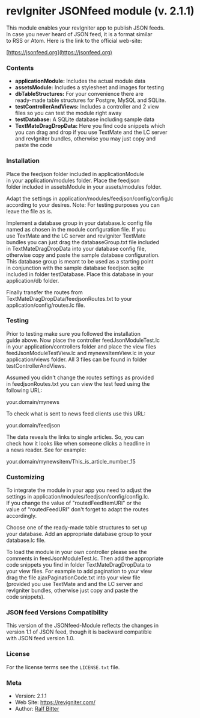 # revIgniter JSONfeed module (v. 2.1.1)

This module enables your revIgniter app to publish JSON feeds.  
In case you never heard of JSON feed, it is a format similar  
to RSS or Atom.
Here is the link to the official web-site:  

[https://jsonfeed.org](https://jsonfeed.org)

### Contents

* **applicationModule:** Includes the actual module data
* **assetsModule:** Includes a stylesheet and images for testing
* **dbTableStructures:** For your convenience there are   
ready-made table structures for Postgre, MySQL and SQLite.
* **testControllerAndViews:** Includes a controller and 2 view  
files so you can test the module right away
* **testDatabase:** A SQLite database including sample data
* **TextMateDragDropData:** Here you find code snippets which  
you can drag and drop if you use TextMate and the LC server  
and revIgniter bundles, otherwise you may just copy and  
paste the code  

### Installation

Place the feedjson folder included in applicationModule  
in your application/modules folder. Place the feedjson  
folder included in assetsModule in your assets/modules folder.  
  
Adapt the settings in application/modules/feedjson/config/config.lc  
according to your desires. Note: For testing purposes you can  
leave the file as is.  
  
Implement a database group in your database.lc config file  
named as chosen in the module configuration file. If you  
use TextMate and the LC server and revIgniter TextMate  
bundles you can just drag the databaseGroup.txt file included  
in TextMateDragDropData into your database config file,  
otherwise copy and paste the sample database configuration.  
This database group is meant to be used as a starting point  
in conjunction with the sample database feedjson.sqlite  
included in folder testDatabase. Place this database in your  
application/db folder.  
  
Finally transfer the routes from  
TextMateDragDropData/feedjsonRoutes.txt to your  
application/config/routes.lc file.  

### Testing

Prior to testing make sure you followed the installation  
guide above. Now place the controller feedJsonModuleTest.lc  
in your application/controllers folder and place the view files  
feedJsonModuleTestView.lc and mynewsItemView.lc in your  
application/views folder. All 3 files can be found in folder  
testControllerAndViews.  
  
Assumed you didn't change the routes settings as provided  
in feedjsonRoutes.txt you can view the test feed using the  
following URL:  

your.domain/mynews  

To check what is sent to news feed clients use this URL:  

your.domain/feedjson  

The data reveals the links to single articles. So, you can  
check how it looks like when someone clicks a headline in  
a news reader. See for example:  

your.domain/mynewsitem/This\_is\_article\_number\_15  


### Customizing

To integrate the module in your app you need to adjust the  
settings in application/modules/feedjson/config/config.lc.  
If you change the value of "routedFeedItemURI" or the  
value of "routedFeedURI" don't forget to adapt the routes  
accordingly.  
  
Choose one of the ready-made table structures to set up  
your database. Add an appropriate database group to your  
database.lc file.  
  
To load the module in your own controller please see the  
comments in feedJsonModuleTest.lc. Then add the appropriate  
code snippets you find in folder TextMateDragDropData to  
your view files. For example to add pagination to your view  
drag the file ajaxPaginationCode.txt into your view file  
(provided you use TextMate and and the LC server and  
revIgniter bundles, otherwise just copy and paste the  
code snippets).  


### JSON feed Versions Compatibility
This version of the JSONfeed-Module reflects the changes in  
version 1.1 of JSON feed, though it is backward compatible  
with JSON feed version 1.0.  


### License
For the license terms see the `LICENSE.txt` file.  


### Meta

- Version: 2.1.1
- Web Site: https://revigniter.com/
- Author:  [Ralf Bitter](mailto:rabit@revigniter.com)